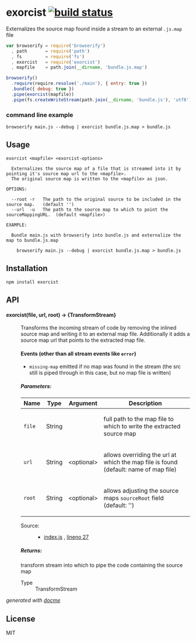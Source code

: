 # exorcist [![build status](https://secure.travis-ci.org/thlorenz/exorcist.png)](http://travis-ci.org/thlorenz/exorcist)

Externalizes the source map found inside a stream to an external `.js.map` file

```js
var browserify = require('browserify')
  , path       = require('path')
  , fs         = require('fs')
  , exorcist   = require('exorcist')
  , mapfile    = path.join(__dirname, 'bundle.js.map')

browserify()
  .require(require.resolve('./main'), { entry: true })
  .bundle({ debug: true })
  .pipe(exorcist(mapfile))
  .pipe(fs.createWriteStream(path.join(__dirname, 'bundle.js'), 'utf8'))
```

### command line example

```
browserify main.js --debug | exorcist bundle.js.map > bundle.js 
```

## Usage

```
exorcist <mapfile> <exorcist-options>

  Externalizes the source map of a file that is streamed into it by pointing it's source map url to the <mapfile>.
  The original source map is written to the <mapfile> as json.
  
OPTIONS:

  --root -r   The path to the original source to be included in the source map.   (default '')
  --url  -u   The path to the source map to which to point the sourceMappingURL.  (default <mapfile>)

EXAMPLE:

  Bundle main.js with browserify into bundle.js and externalize the map to bundle.js.map

    browserify main.js --debug | exorcist bundle.js.map > bundle.js 
```

## Installation

    npm install exorcist

## API


<!-- START docme generated API please keep comment here to allow auto update -->
<!-- DON'T EDIT THIS SECTION, INSTEAD RE-RUN docme TO UPDATE -->

<div>
<div class="jsdoc-githubify">
<section>
<article>
<div class="container-overview">
<dl class="details">
</dl>
</div>
<dl>
<dt>
<h4 class="name" id="exorcist"><span class="type-signature"></span>exorcist<span class="signature">(file, <span class="optional">url</span>, <span class="optional">root</span>)</span><span class="type-signature"> &rarr; {TransformStream}</span></h4>
</dt>
<dd>
<div class="description">
<p>Transforms the incoming stream of code by removing the inlined source map and writing it to an external map file.
Additionally it adds a source map url that points to the extracted map file.</p>
<h4>Events (other than all stream events like <code>error</code>)</h4>
<ul>
<li><code>missing-map</code> emitted if no map was found in the stream (the src still is piped through in this case, but no map file is written)</li>
</ul>
</div>
<h5>Parameters:</h5>
<table class="params">
<thead>
<tr>
<th>Name</th>
<th>Type</th>
<th>Argument</th>
<th class="last">Description</th>
</tr>
</thead>
<tbody>
<tr>
<td class="name"><code>file</code></td>
<td class="type">
<span class="param-type">String</span>
</td>
<td class="attributes">
</td>
<td class="description last"><p>full path to the map file to which to write the extracted source map</p></td>
</tr>
<tr>
<td class="name"><code>url</code></td>
<td class="type">
<span class="param-type">String</span>
</td>
<td class="attributes">
&lt;optional><br>
</td>
<td class="description last"><p>allows overriding the url at which the map file is found (default: name of map file)</p></td>
</tr>
<tr>
<td class="name"><code>root</code></td>
<td class="type">
<span class="param-type">String</span>
</td>
<td class="attributes">
&lt;optional><br>
</td>
<td class="description last"><p>allows adjusting the source maps <code>sourceRoot</code> field (default: '')</p></td>
</tr>
</tbody>
</table>
<dl class="details">
<dt class="tag-source">Source:</dt>
<dd class="tag-source"><ul class="dummy">
<li>
<a href="https://github.com/thlorenz/exorcist/blob/master/index.js">index.js</a>
<span>, </span>
<a href="https://github.com/thlorenz/exorcist/blob/master/index.js#L27">lineno 27</a>
</li>
</ul></dd>
</dl>
<h5>Returns:</h5>
<div class="param-desc">
<p>transform stream into which to pipe the code containing the source map</p>
</div>
<dl>
<dt>
Type
</dt>
<dd>
<span class="param-type">TransformStream</span>
</dd>
</dl>
</dd>
</dl>
</article>
</section>
</div>

*generated with [docme](https://github.com/thlorenz/docme)*
</div>
<!-- END docme generated API please keep comment here to allow auto update -->

## License

MIT
